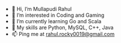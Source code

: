 - 👋 Hi, I’m Mullapudi Rahul
- 👀 I’m interested in Coding and Gaming
- 🌱 I’m currently learning Go and Scala
- 💪 My skills are Python, MySQL, C++, Java
- 📫 Ping me at rahul.rocky0019@gmail.com
